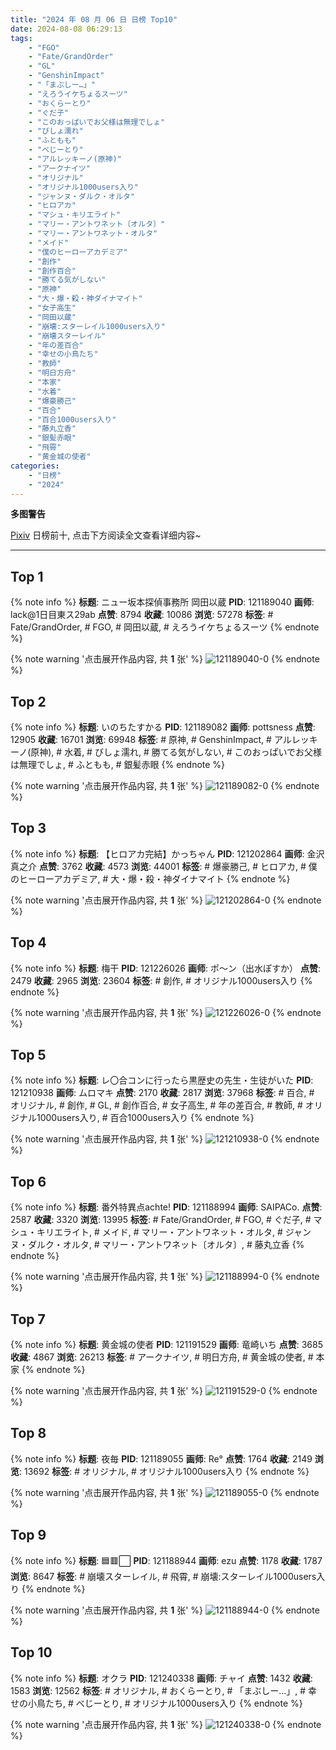 ```yaml
---
title: "2024 年 08 月 06 日 日榜 Top10"
date: 2024-08-08 06:29:13
tags:
    - "FGO"
    - "Fate/GrandOrder"
    - "GL"
    - "GenshinImpact"
    - "「まぶしー…」"
    - "えろうイケちょるスーツ"
    - "おくらーとり"
    - "ぐだ子"
    - "このおっぱいでお父様は無理でしょ"
    - "びしょ濡れ"
    - "ふともも"
    - "べじーとり"
    - "アルレッキーノ(原神)"
    - "アークナイツ"
    - "オリジナル"
    - "オリジナル1000users入り"
    - "ジャンヌ・ダルク・オルタ"
    - "ヒロアカ"
    - "マシュ・キリエライト"
    - "マリー・アントワネット〔オルタ〕"
    - "マリー・アントワネット・オルタ"
    - "メイド"
    - "僕のヒーローアカデミア"
    - "創作"
    - "創作百合"
    - "勝てる気がしない"
    - "原神"
    - "大・爆・殺・神ダイナマイト"
    - "女子高生"
    - "岡田以蔵"
    - "崩壊:スターレイル1000users入り"
    - "崩壊スターレイル"
    - "年の差百合"
    - "幸せの小鳥たち"
    - "教師"
    - "明日方舟"
    - "本家"
    - "水着"
    - "爆豪勝己"
    - "百合"
    - "百合1000users入り"
    - "藤丸立香"
    - "銀髪赤眼"
    - "飛霄"
    - "黄金城の使者"
categories:
    - "日榜"
    - "2024"
---
```


<i class="fa fa-triangle-exclamation"></i>**多图警告**<i class="fa fa-triangle-exclamation"></i>

[Pixiv](https://www.pixiv.net/) 日榜前十, 点击下方阅读全文查看详细内容~

<!-- more -->

---

## Top 1

{% note info %}
**标题**: ニュー坂本探偵事務所 岡田以蔵
**PID**: 121189040 **画师**: lack@1日目東ス29ab
**点赞**: 8794 **收藏**: 10086 **浏览**: 57278
**标签**: # Fate/GrandOrder, # FGO, # 岡田以蔵, # えろうイケちょるスーツ
{% endnote %}

{% note warning '点击展开作品内容, 共 **1** 张' %}
![121189040-0](https://i.pixiv.re/img-original/img/2024/08/05/00/00/34/121189040_p0.jpg)
{% endnote %}

## Top 2

{% note info %}
**标题**: いのちたすかる
**PID**: 121189082 **画师**: pottsness
**点赞**: 12905 **收藏**: 16701 **浏览**: 69948
**标签**: # 原神, # GenshinImpact, # アルレッキーノ(原神), # 水着, # びしょ濡れ, # 勝てる気がしない, # このおっぱいでお父様は無理でしょ, # ふともも, # 銀髪赤眼
{% endnote %}

{% note warning '点击展开作品内容, 共 **1** 张' %}
![121189082-0](https://i.pixiv.re/img-original/img/2024/08/05/00/00/44/121189082_p0.jpg)
{% endnote %}

## Top 3

{% note info %}
**标题**: 【ヒロアカ完結】かっちゃん
**PID**: 121202864 **画师**: 金沢真之介
**点赞**: 3762 **收藏**: 4573 **浏览**: 44001
**标签**: # 爆豪勝己, # ヒロアカ, # 僕のヒーローアカデミア, # 大・爆・殺・神ダイナマイト
{% endnote %}

{% note warning '点击展开作品内容, 共 **1** 张' %}
![121202864-0](https://i.pixiv.re/img-original/img/2024/08/05/14/30/47/121202864_p0.jpg)
{% endnote %}

## Top 4

{% note info %}
**标题**: 梅干
**PID**: 121226026 **画师**: ポ～ン（出水ぽすか）
**点赞**: 2479 **收藏**: 2965 **浏览**: 23604
**标签**: # 創作, # オリジナル1000users入り
{% endnote %}

{% note warning '点击展开作品内容, 共 **1** 张' %}
![121226026-0](https://i.pixiv.re/img-original/img/2024/08/06/07/30/03/121226026_p0.jpg)
{% endnote %}

## Top 5

{% note info %}
**标题**: レ〇合コンに行ったら黒歴史の先生・生徒がいた
**PID**: 121210938 **画师**: ムロマキ
**点赞**: 2170 **收藏**: 2817 **浏览**: 37968
**标签**: # 百合, # オリジナル, # 創作, # GL, # 創作百合, # 女子高生, # 年の差百合, # 教師, # オリジナル1000users入り, # 百合1000users入り
{% endnote %}

{% note warning '点击展开作品内容, 共 **1** 张' %}
![121210938-0](https://i.pixiv.re/img-original/img/2024/08/05/20/26/43/121210938_p0.jpg)
{% endnote %}

## Top 6

{% note info %}
**标题**: 番外特異点achte!
**PID**: 121188994 **画师**: SAIPACo.
**点赞**: 2587 **收藏**: 3320 **浏览**: 13995
**标签**: # Fate/GrandOrder, # FGO, # ぐだ子, # マシュ・キリエライト, # メイド, # マリー・アントワネット・オルタ, # ジャンヌ・ダルク・オルタ, # マリー・アントワネット〔オルタ〕, # 藤丸立香
{% endnote %}

{% note warning '点击展开作品内容, 共 **1** 张' %}
![121188994-0](https://i.pixiv.re/img-original/img/2024/08/05/00/00/23/121188994_p0.jpg)
{% endnote %}

## Top 7

{% note info %}
**标题**: 黄金城の使者
**PID**: 121191529 **画师**: 竜崎いち
**点赞**: 3685 **收藏**: 4867 **浏览**: 26213
**标签**: # アークナイツ, # 明日方舟, # 黄金城の使者, # 本家
{% endnote %}

{% note warning '点击展开作品内容, 共 **1** 张' %}
![121191529-0](https://i.pixiv.re/img-original/img/2024/08/05/01/06/17/121191529_p0.jpg)
{% endnote %}

## Top 8

{% note info %}
**标题**: 夜毎
**PID**: 121189055 **画师**: Re°
**点赞**: 1764 **收藏**: 2149 **浏览**: 13692
**标签**: # オリジナル, # オリジナル1000users入り
{% endnote %}

{% note warning '点击展开作品内容, 共 **1** 张' %}
![121189055-0](https://i.pixiv.re/img-original/img/2024/08/05/00/00/37/121189055_p0.png)
{% endnote %}

## Top 9

{% note info %}
**标题**: 🟦🟥⬜
**PID**: 121188944 **画师**: ezu
**点赞**: 1178 **收藏**: 1787 **浏览**: 8647
**标签**: # 崩壊スターレイル, # 飛霄, # 崩壊:スターレイル1000users入り
{% endnote %}

{% note warning '点击展开作品内容, 共 **1** 张' %}
![121188944-0](https://i.pixiv.re/img-original/img/2024/08/05/00/00/09/121188944_p0.jpg)
{% endnote %}

## Top 10

{% note info %}
**标题**: オクラ
**PID**: 121240338 **画师**: チャイ
**点赞**: 1432 **收藏**: 1583 **浏览**: 12562
**标签**: # オリジナル, # おくらーとり, # 「まぶしー…」, # 幸せの小鳥たち, # べじーとり, # オリジナル1000users入り
{% endnote %}

{% note warning '点击展开作品内容, 共 **1** 张' %}
![121240338-0](https://i.pixiv.re/img-original/img/2024/08/06/20/35/13/121240338_p0.png)
{% endnote %}
